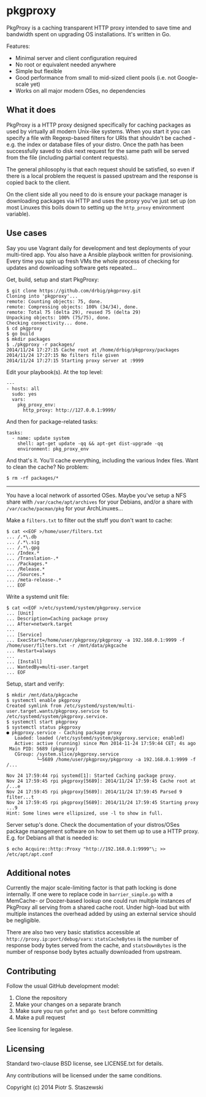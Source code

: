 # pkgproxy

PkgProxy is a caching transparent HTTP proxy intended to save time and bandwidth spent on upgrading OS installations. It's written in Go.

Features:

- Minimal server and client configuration required
- No root or equivalent needed anywhere
- Simple but flexible
- Good performance from small to mid-sized client pools (i.e. not Google-scale yet)
- Works on all major modern OSes, no dependencies

## What it does

PkgProxy is a HTTP proxy designed specifically for caching packages as used by virtually all modern Unix-like systems. When you start it you can specify a file with Regexp-based filters for URIs that shouldn't be cached - e.g. the index or database files of your distro. Once the path has been successfully saved to disk next request for the same path will be served from the file (including partial content requests).

The general philosophy is that each request should be satisfied, so even if there is a local problem the request is passed upstream and the response is copied back to the client.

On the client side all you need to do is ensure your package manager is downloading packages via HTTP and uses the proxy you've just set up (on most Linuxes this boils down to setting up the `http_proxy` environment variable).

## Use cases

Say you use Vagrant daily for development and test deployments of your multi-tired app. You also have a Ansible playbook written for provisioning. Every time you spin up fresh VMs the whole process of checking for updates and downloading software gets repeated...

Get, build, setup and start PkgProxy:

    $ git clone https://github.com/drbig/pkgproxy.git
    Cloning into 'pkgproxy'...
    remote: Counting objects: 75, done.
    remote: Compressing objects: 100% (34/34), done.
    remote: Total 75 (delta 29), reused 75 (delta 29)
    Unpacking objects: 100% (75/75), done.
    Checking connectivity... done.
    $ cd pkgproxy
    $ go build
    $ mkdir packages
    $ ./pkgproxy -r packages/
    2014/11/24 17:27:15 Cache root at /home/drbig/pkgproxy/packages
    2014/11/24 17:27:15 No filters file given
    2014/11/24 17:27:15 Starting proxy server at :9999

Edit your playbook(s). At the top level:

    ---
    - hosts: all
      sudo: yes
      vars:
        pkg_proxy_env:
          http_proxy: http://127.0.0.1:9999/


And then for package-related tasks:

    tasks:
      - name: update system
        shell: apt-get update -qq && apt-get dist-upgrade -qq
        environment: pkg_proxy_env


And that's it. You'll cache everything, including the various Index files. Want to clean the cache? No problem:

    $ rm -rf packages/*

- - -

You have a local network of assorted OSes. Maybe you've setup a NFS share with `/var/cache/apt/archives` for your Debians, and/or a share with `/var/cache/pacman/pkg` for your ArchLinuxes...

Make a `filters.txt` to filter out the stuff you don't want to cache:

    $ cat <<EOF >/home/user/filters.txt
    ... /.*\.db
    ... /.*\.sig
    ... /.*\.gpg
    ... /Index.*
    ... /Translation-.*
    ... /Packages.*
    ... /Release.*
    ... /Sources.*
    ... /meta-release-.*
    ... EOF


Write a systemd unit file:

    $ cat <<EOF >/etc/systemd/system/pkgproxy.service
    ... [Unit]
    ... Description=Caching package proxy
    ... After=network.target
    ... 
    ... [Service]
    ... ExecStart=/home/user/pkgproxy/pkgproxy -a 192.168.0.1:9999 -f /home/user/filters.txt -r /mnt/data/pkgcache
    ... Restart=always
    ... 
    ... [Install]
    ... WantedBy=multi-user.target
    ... EOF


Setup, start and verify:

    $ mkdir /mnt/data/pkgcache
    $ systemctl enable pkgproxy
    Created symlink from /etc/systemd/system/multi-user.target.wants/pkgproxy.service to /etc/systemd/system/pkgproxy.service.
    $ systemctl start pkgproxy
    $ systemctl status pkgproxy
    ● pkgproxy.service - Caching package proxy
       Loaded: loaded (/etc/systemd/system/pkgproxy.service; enabled)
       Active: active (running) since Mon 2014-11-24 17:59:44 CET; 4s ago
     Main PID: 5689 (pkgproxy)
       CGroup: /system.slice/pkgproxy.service
               └─5689 /home/user/pkgproxy/pkgproxy -a 192.168.0.1:9999 -f /...
    
    Nov 24 17:59:44 rpi systemd[1]: Started Caching package proxy.
    Nov 24 17:59:45 rpi pkgproxy[5689]: 2014/11/24 17:59:45 Cache root at /...e
    Nov 24 17:59:45 rpi pkgproxy[5689]: 2014/11/24 17:59:45 Parsed 9 filter...t
    Nov 24 17:59:45 rpi pkgproxy[5689]: 2014/11/24 17:59:45 Starting proxy ...9
    Hint: Some lines were ellipsized, use -l to show in full.


Server setup's done. Check the documentation of your distros/OSes package management software on how to set them up to use a HTTP proxy. E.g. for Debians all that is needed is:

    $ echo Acquire::http::Proxy "http://192.168.0.1:9999"\; >> /etc/apt/apt.conf


## Additional notes

Currently the major scale-limiting factor is that path locking is done internally. If one were to replace code in `barrier_simple.go` with a MemCache- or Doozer-based lookup one could run multiple instances of PkgProxy all serving from a shared cache root. Under high-load but with multiple instances the overhead added by using an external service should be negligible.

There are also two very basic statistics accessible at `http://proxy.ip:port/debug/vars`: `statsCacheBytes` is the number of response body bytes served from the cache, and `statsDownBytes` is the number of response body bytes actually downloaded from upstream.

## Contributing

Follow the usual GitHub development model:

1. Clone the repository
2. Make your changes on a separate branch
3. Make sure you run `gofmt` and `go test` before committing
4. Make a pull request

See licensing for legalese.

## Licensing

Standard two-clause BSD license, see LICENSE.txt for details.

Any contributions will be licensed under the same conditions.

Copyright (c) 2014 Piotr S. Staszewski
